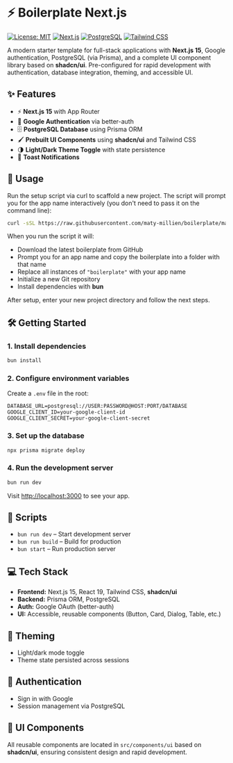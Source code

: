 # ⚡ Boilerplate Next.js

[![License: MIT](https://img.shields.io/badge/License-MIT-green.svg)](LICENSE)
[![Next.js](https://img.shields.io/badge/Next.js-15-black?logo=next.js)](#)
[![PostgreSQL](https://img.shields.io/badge/PostgreSQL-14-blue?logo=postgresql)](#)
[![Tailwind CSS](https://img.shields.io/badge/TailwindCSS-3.3-blue?logo=tailwind-css)](#)

A modern starter template for full-stack applications with **Next.js 15**, Google authentication, PostgreSQL (via Prisma), and a complete UI component library based on **shadcn/ui**. Pre-configured for rapid development with authentication, database integration, theming, and accessible UI.

## ✨ Features

- ⚡ **Next.js 15** with App Router
- 🔐 **Google Authentication** via better-auth
- 🗄️ **PostgreSQL Database** using Prisma ORM
- 🖌️ **Prebuilt UI Components** using **shadcn/ui** and Tailwind CSS
- 🌗 **Light/Dark Theme Toggle** with state persistence
- 🔔 **Toast Notifications**

## 🚀 Usage

Run the setup script via curl to scaffold a new project. The script will prompt you for the app name interactively (you don't need to pass it on the command line):

```bash
curl -sSL https://raw.githubusercontent.com/maty-millien/boilerplate/main/setup.sh | sh
```

When you run the script it will:

- Download the latest boilerplate from GitHub
- Prompt you for an app name and copy the boilerplate into a folder with that name
- Replace all instances of `"boilerplate"` with your app name
- Initialize a new Git repository
- Install dependencies with **bun**

After setup, enter your new project directory and follow the next steps.

## 🛠️ Getting Started

### 1. Install dependencies

```bash
bun install
```

### 2. Configure environment variables

Create a `.env` file in the root:

```env
DATABASE_URL=postgresql://USER:PASSWORD@HOST:PORT/DATABASE
GOOGLE_CLIENT_ID=your-google-client-id
GOOGLE_CLIENT_SECRET=your-google-client-secret
```

### 3. Set up the database

```bash
npx prisma migrate deploy
```

### 4. Run the development server

```bash
bun run dev
```

Visit [http://localhost:3000](http://localhost:3000) to see your app.

## 📝 Scripts

- `bun run dev` – Start development server
- `bun run build` – Build for production
- `bun start` – Run production server

## 💻 Tech Stack

- **Frontend:** Next.js 15, React 19, Tailwind CSS, **shadcn/ui**
- **Backend:** Prisma ORM, PostgreSQL
- **Auth:** Google OAuth (better-auth)
- **UI:** Accessible, reusable components (Button, Card, Dialog, Table, etc.)

## 🎨 Theming

- Light/dark mode toggle
- Theme state persisted across sessions

## 🔑 Authentication

- Sign in with Google
- Session management via PostgreSQL

## 📂 UI Components

All reusable components are located in `src/components/ui` based on **shadcn/ui**, ensuring consistent design and rapid development.
